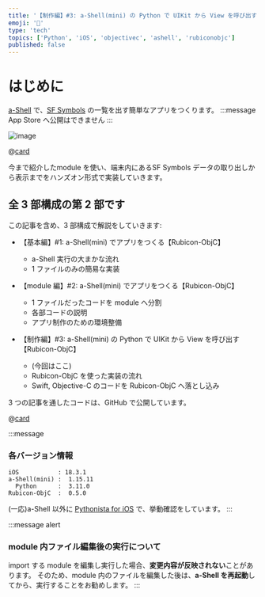 ```yaml
---
title: '【制作編】#3: a-Shell(mini) の Python で UIKit から View を呼び出す【Rubicon-ObjC】'
emoji: '🎁'
type: 'tech'
topics: ['Python', 'iOS', 'objectivec', 'ashell', 'rubiconobjc']
published: false
---
```


# はじめに

[a-Shell](https://holzschu.github.io/a-Shell_iOS/) で、[SF Symbols](https://developer.apple.com/jp/sf-symbols/) の一覧を出す簡単なアプリをつくります。
:::message
App Store へ公開はできません
:::



![image](https://github.com/user-attachments/assets/9bd5ebab-2e22-4f66-be66-fb31da505efb)


@[card](https://developer.apple.com/jp/sf-symbols/)


今まで紹介したmodule を使い、端末内にあるSF Symbols データの取り出しから表示までをハンズオン形式で実装していきます。



## 全 3 部構成の第 2 部です

この記事を含め、3 部構成で解説をしていきます:

- 【基本編】#1: a-Shell(mini) でアプリをつくる【Rubicon-ObjC】

  - a-Shell 実行の大まかな流れ
  - 1 ファイルのみの簡易な実装

- 【module 編】#2: a-Shell(mini) でアプリをつくる【Rubicon-ObjC】


  - 1 ファイルだったコードを module へ分割
  - 各部コードの説明
  - アプリ制作のための環境整備

- 【制作編】#3: a-Shell(mini) の Python で UIKit から View を呼び出す【Rubicon-ObjC】
  - (今回はここ)
  - Rubicon-ObjC を使った実装の流れ
  - Swift, Objective-C のコードを Rubicon-ObjC へ落とし込み

3 つの記事を通したコードは、GitHub で公開しています。

@[card](https://github.com/pome-ta/a-Shell_Rubicon-ObjC_UIKitSamples)

:::message

### 各バージョン情報

```
iOS           : 18.3.1
a-Shell(mini) :  1.15.11
  Python      :  3.11.0
Rubicon-ObjC  :  0.5.0
```

(一応)a-Shell 以外に [Pythonista for iOS](https://omz-software.com/pythonista/index.html) で、挙動確認をしています。
:::

:::message alert

### module 内ファイル編集後の実行について

import する module を編集し実行した場合、**変更内容が反映されない**ことがあります。
そのため、module 内のファイルを編集した後は、**a-Shell を再起動**してから、実行することをお勧めします。
:::

